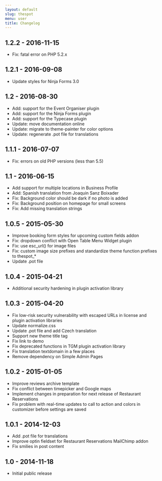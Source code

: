 ```yaml
---
layout: default
slug: thespot
menu: user
title: Changelog
---
```

## 1.2.2 - 2016-11-15
* Fix: fatal error on PHP 5.2.x

## 1.2.1 - 2016-09-08
* Update styles for Ninja Forms 3.0

## 1.2 - 2016-08-30
* Add: support for the Event Organiser plugin
* Add: support for the Ninja Forms plugin
* Add: support for the Typecase plugin
* Update: move documentation online
* Update: migrate to theme-painter for color options
* Update: regenerate .pot file for translations

## 1.1.1 - 2016-07-07
* Fix: errors on old PHP versions (less than 5.5)

## 1.1 - 2016-06-15
* Add support for multiple locations in Business Profile
* Add: Spanish translation from Joaquin Sanz Boixader
* Fix: Background color should be dark if no photo is added
* Fix: Background position on homepage for small screens
* Fix: Add missing translation strings

## 1.0.5 - 2015-05-30
* Improve booking form styles for upcoming custom fields addon
* Fix: dropdown conflict with Open Table Menu Widget plugin
* Fix: use esc_url() for image files
* Fix: custom image size prefixes and standardize theme function prefixes to thespot_*
* Update .pot file

## 1.0.4 - 2015-04-21
* Additional security hardening in plugin activation library

## 1.0.3 - 2015-04-20
* Fix low-risk security vulnerability with escaped URLs in license and plugin activation libraries
* Update normalize.css
* Update .pot file and add Czech translation
* Support new theme title tag
* Fix link to demo
* Fix deprecated functions in TGM plugin activation library
* Fix translation textdomain in a few places
* Remove dependency on Simple Admin Pages

## 1.0.2 - 2015-01-05
* Improve reviews archive template
* Fix conflict between timepicker and Google maps
* Implement changes in preparation for next release of Restaurant Reservations
* Fix problem with real-time updates to call to action and colors in customizer before settings are saved

## 1.0.1 - 2014-12-03
* Add .pot file for translations
* Improve optin fieldset for Restaurant Reservations MailChimp addon
* Fix smilies in post content

## 1.0 - 2014-11-18
* Initial public release
